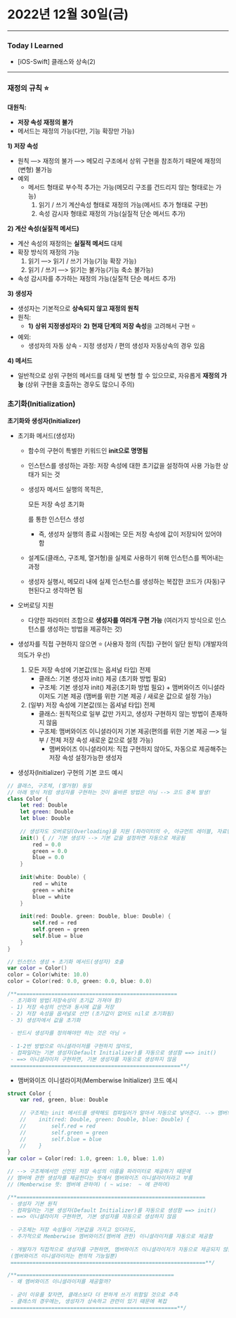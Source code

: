 # 2022년 12월 30일(금)

---

### Today I Learned 

- [iOS-Swift] 클래스와 상속(2)

---

### 재정의 규칙 ⭐️

**대원칙:**

- **저장 속성 재정의 불가**
- 메서드는 재정의 가능(다만, 기능 확장만 가능)

**1) 저장 속성**

- 원칙 —> 재정의 불가 —> 메모리 구조에서 상위 구현을 참조하기 때문에 재정의(변형) 불가능
- 예외
  - 메서드 형태로 부수적 추가는 가능(메모리 구조를 건드리지 않는 형태로는 가능)
    1. 읽기 / 쓰기 계산속성 형태로 재정의 가능(메서드 추가 형태로 구현)
    2. 속성 감시자 형태로 재정의 가능(실질적 단순 메서드 추가)

**2) 계산 속성(실질적 메서드)**

- 계산 속성의 재정의는 **실질적 메서드** 대체
- 확장 방식의 재정의 가능
  1. 읽기 —> 읽기 / 쓰기 가능(기능 확장 가능)
  2. 읽기 / 쓰기 —> 읽기는 불가능(기능 축소 불가능)
- 속성 감시자를 추가하는 재정의 가능(실질적 단순 메서드 추가)

**3) 생성자**

- 생성자는 기본적으로 **상속되지 않고 재정의 원칙**
- 원칙:
  - **1)** **상위 지정생성자**와 **2)** **현재 단계의 저장 속성**을 고려해서 구현 ⭐️
- 예외:
  - 생성자의 자동 상속 - 지정 생성자 / 편의 생성자 자동상속의 경우 있음

**4) 메서드**

- 일반적으로 상위 구현의 메서드를 대체 및 변형 할 수 있으므로, 자유롭게 **재정의 가능** (상위 구현을 호출하는 경우도 많으니 주의)

### 초기화(Initialization)

**초기화와 생성자(Initializer)**

- 초기화 메서드(생성자)

  - 함수의 구현이 특별한 키워드인 **init으로 명명됨**

  - 인스턴스를 생성하는 과정: 저장 속성에 대한 초기값을 설정하여 사용 가능한 상태가 되는 것

  - 생성자 메서드 실행의 목적은,

    모든 저장 속성 초기화

    를 통한 인스턴스 생성

    - 즉, 생성자 실행의 종료 시점에는 모든 저장 속성에 값이 저장되어 있어야 함

  - 설계도(클래스, 구조체, 열거형)을 실제로 사용하기 위해 인스턴스를 찍어내는 과정

  - 생성자 실행시, 메모리 내에 실제 인스턴스를 생성하는 복잡한 코드가 (자동)구현된다고 생각하면 됨

- 오버로딩 지원

  - 다양한 파라미터 조합으로 **생성자를 여러개 구현 가능** (여러가지 방식으로 인스턴스를 생성하는 방법을 제공하는 것)

- 생성자를 직접 구현하지 않으면 ⭐️ (사용자 정의 (직접) 구현이 일단 원칙) (개발자의 의도가 우선)

  1. 모든 저장 속성에 기본값(또는 옵셔널 타입) 전제
     - 클래스: 기본 생성자 init() 제공 (초기화 방법 필요)
     - 구조체: 기본 생성자 init() 제공(초기화 방법 필요) + 맴버와이즈 이니셜라이저도 기본 제공 (맴버를 위한 기본 제공 / 새로운 값으로 설정 가능)
  2. (일부) 저장 속성에 기본값(또는 옵셔널 타입) 전제
     - 클래스: 원칙적으로 일부 값만 가지고, 생성자 구현하지 않는 방법이 존재하지 않음
     - 구조체: 맴버와이즈 이니셜라이저 기본 제공(편의를 위한 기본 제공 —> 일부 / 전체 저장 속성 새로운 값으로 설정 가능)
       - 맴버와이즈 이니셜라이저: 직접 구현하지 않아도, 자동으로 제공해주는 저장 속성 설정가능한 생성자

- 생성자(Initializer) 구현의 기본 코드 예시

```swift
// 클래스, 구조체, (열거형) 동일
// 아래 방식 처럼 생성자를 구현하는 것이 올바른 방법은 아님 --> 코드 중복 발생!
class Color {
    let red: Double
    let green: Double
    let blue: Double
    
    // 생성자도 오버로딩(Overloading)을 지원 (파라미터의 수, 아규먼트 레이블, 자료형으로 구분)
    init() { // 기본 생성자 --> 기본 값을 설정하면 자동으로 제공됨
        red = 0.0
        green = 0.0
        blue = 0.0
    }
    
    init(white: Double) {
        red = white
        green = white
        blue = white
    }
    
    init(red: Double. green: Double, blue: Double) {
        self.red = red
        self.green = green
        self.blue = blue
    }
}

// 인스턴스 생성 + 초기화 메서드(생성자) 호출
var color = Color()
color = Color(white: 10.0)
color = Color(red: 0.0, green: 0.0, blue: 0.0)

/**===================================================
 - 초기화의 방법(저장속성이 초기값 가져야 함)
 - 1) 저장 속성의 선언과 동시에 값을 저장
 - 2) 저장 속성을 옵셔널로 선언 (초기값이 없어도 nil로 초기화됨)
 - 3) 생성자에서 값을 초기화
 
 - 반드시 생성자를 정의해야만 하는 것은 아님 ⭐️
 
 - 1-2번 방법으로 이니셜라이저를 구현하지 않아도,
 - 컴파일러는 기본 생성자(Default Initializer)를 자동으로 생성함 ==> init()
 - ==> 이니셜라이저 구현하면, 기본 생성자를 자동으로 생성하지 않음
 ======================================================**/
```

- 맴버와이즈 이니셜라이저(Memberwise Initializer) 코드 예시

```swift
struct Color {
    var red, green, blue: Double
    
    // 구조체는 init 메서드를 생략해도 컴파일러가 알아서 자동으로 넣어준다. --> 맴버와이즈 이니셜라이저
    //    init(red: Double, green: Double, blue: Double) {
    //        self.red = red
    //        self.green = green
    //        self.blue = blue
    //    }
}
var color = Color(red: 1.0, green: 1.0, blue: 1.0)

// --> 구조체에서만 선언된 저장 속성의 이름을 파라미터로 제공하기 때문에
// 멤버에 관한 생성자를 제공한다는 뜻에서 멤버와이즈 이니셜라이저라고 부름
// (Memberwise 뜻: 멤버에 관하여) ( ~ wise:  ~ 에 관하여)

/**============================================================
 - 생성자 기본 원칙
 - 컴파일러는 기본 생성자(Default Initializer)를 자동으로 생성함 ==> init()
 - ==> 이니셜라이저 구현하면, 기본 생성자를 자동으로 생성하지 않음
 
 - 구조체는 저장 속성들이 기본값을 가지고 있더라도,
 - 추가적으로 Memberwise 멤버와이즈(멤버에 관한) 이니셜라이저를 자동으로 제공함
 
 - 개발자가 직접적으로 생성자를 구현하면, 멤버와이즈 이니셜라이저가 자동으로 제공되지 않음 ⭐️
 (멤버와이즈 이니셜라이저는 편의적 기능일뿐)
 ==============================================================**/

/**==================================================
 - 왜 멤버와이즈 이니셜라이저를 제공할까?
 
 - 굳이 이유를 찾자면, 클래스보다 더 편하게 쓰기 위함일 것으로 추측
 - 클래스의 경우에는, 생성자가 상속하고 관련이 있기 때문에 복잡
 =====================================================**/
```